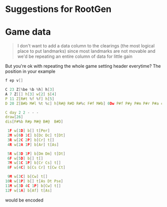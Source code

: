 # Suggestions for RootGen
# Game data

>I don't want to add a data column to the clearings (the most logical place to put landmarks) since most landmarks are not movable and we'd be repeating an entire column of data for little gain

But you're ok with repeating the whole game setting header everytime?
The position in your example
```C
f ep v[]

C 23 Z[%be %b %h] h[3] 
A 7 Z[[] h[3] w[2] $[4]
P 11 Z[R#t %f %f] h[5] 
D 20 Z[B#b M#l %t %c] h[R#@ R#D R#%c F#f M#b] 0Dw P#f P#y P#m P#r P#a crowns[112]

C day 2 2 - - -
draw[26] 
dis[F#%b R#p M#@ B#@  B#D]

 1F w[1D] b[] t[Per]
 2M w[6D 1C] b[Dc Dc] t[Dt]
 3R w[2C 2P] b[Cr] t[]
 4R w[2A 1P] b[Ar] t[As]

 5R w[3D 1P] b[Dm Dm] t[Dt]
 6F w[5D] b[] t[]
 7M w[1C 1P] b[Cr Cs] t[]
 8F w[4C] b[Cs Cr] t[Cw Ct]

 9M w[3C] b[Cw] t[]
10R w[1P] b[] t[As Dt Pse]
11M w[3D 4C 1P] b[Cw] t[]
12F w[1A] b[Af] t[As]
```
would be encoded
```HTML

```